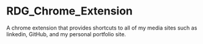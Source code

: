 # RDG_Chrome_Extension
A chrome extension that provides shortcuts to all of my media sites such as linkedin, GitHub, and my personal portfolio site.
